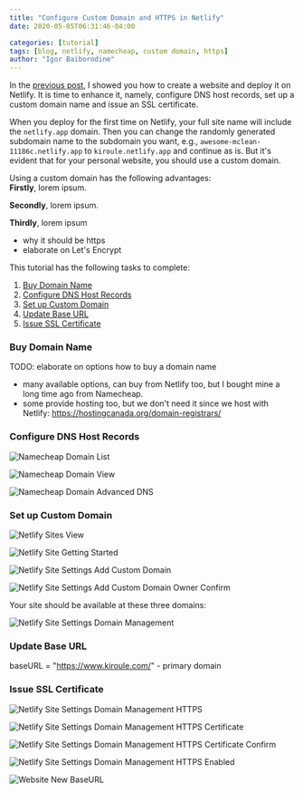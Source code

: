 ```yaml
---
title: "Configure Custom Domain and HTTPS in Netlify"
date: 2020-05-05T06:31:46-04:00

categories: [tutorial]
tags: [blog, netlify, namecheap, custom domain, https]
author: "Igor Baiborodine"
---
```


In the [previous post](https://www.kiroule.com/article/start-blogging-with-github-hugo-and-netlify/), I showed you how to create a website and deploy it on Netlify. It is time to enhance it, namely, configure DNS host records, set up a custom domain name and issue an SSL certificate.

<!--more-->

When you deploy for the first time on Netlify, your full site name will include the `netlify.app` domain. Then you can change the randomly generated subdomain name to the subdomain you want, e.g., `awesome-mclean-11186c.netlify.app` to `kiroule.netlify.app` and continue as is.  But it's evident that for your personal website, you should use a custom domain.

Using a custom domain has the following advantages:\
**Firstly**, lorem ipsum.

**Secondly**, lorem ipsum.

**Thirdly**, lorem ipsum

* why it should be https
* elaborate on Let's Encrypt

This tutorial has the following tasks to complete:

1. [Buy Domain Name](#buy-domain-name)
2. [Configure DNS Host Records](#configure-dns-host-records)
3. [Set up Custom Domain](#set-up-custom-domain)
4. [Update Base URL](#update-base-url)
5. [Issue SSL Certificate](#issue-ssl-certificate)

### Buy Domain Name
TODO: elaborate on options how to buy a domain name
* many available options, can buy from Netlify too, but I bought mine a long time ago from Namecheap.
* some provide hosting too, but we don't need it since we host with Netlify: https://hostingcanada.org/domain-registrars/

### Configure DNS Host Records
![Namecheap Domain List](/img/content/article/configure-custom-domain-in-netlify/namecheap-domain-list.png)

![Namecheap Domain View](/img/content/article/configure-custom-domain-in-netlify/namecheap-domain-view.png)

![Namecheap Domain Advanced DNS](/img/content/article/configure-custom-domain-in-netlify/namecheap-domain-advanced-dns.png)

### Set up Custom Domain
![Netlify Sites View](/img/content/article/configure-custom-domain-in-netlify/netlify-sites-view.png)

![Netlify Site Getting Started](/img/content/article/configure-custom-domain-in-netlify/netlify-site-getting-started.png)

![Netlify Site Settings Add Custom Domain](/img/content/article/configure-custom-domain-in-netlify/netlify-site-settings-add-custom-domain.png)

![Netlify Site Settings Add Custom Domain Owner Confirm](/img/content/article/configure-custom-domain-in-netlify/netlify-site-settings-add-custom-domain-owner-confirm.png)

Your site should be available at these three domains:

![Netlify Site Settings Domain Management](/img/content/article/configure-custom-domain-in-netlify/netlify-site-settings-domain-management.png)

### Update Base URL
baseURL = "https://www.kiroule.com/" - primary domain

### Issue SSL Certificate

![Netlify Site Settings Domain Management HTTPS](/img/content/article/configure-custom-domain-in-netlify/netlify-site-settings-domain-management-https.png)

![Netlify Site Settings Domain Management HTTPS Certificate](/img/content/article/configure-custom-domain-in-netlify/netlify-site-settings-domain-management-https-certificate.png)

![Netlify Site Settings Domain Management HTTPS Certificate Confirm](/img/content/article/configure-custom-domain-in-netlify/netlify-site-settings-domain-management-https-certificate-confirm.png)

![Netlify Site Settings Domain Management HTTPS Enabled](/img/content/article/configure-custom-domain-in-netlify/netlify-site-settings-domain-management-https-enabled.png)

![Website New BaseURL](/img/content/article/configure-custom-domain-in-netlify/website-new-baseurl.png)

